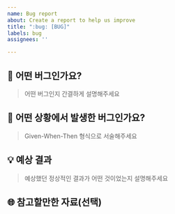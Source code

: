 ```yaml
---
name: Bug report
about: Create a report to help us improve
title: ":bug: [BUG]"
labels: bug
assignees: ''

---
```


## :bug: 어떤 버그인가요?

> 어떤 버그인지 간결하게 설명해주세요

## :rotating_light: 어떤 상황에서 발생한 버그인가요?

> Given-When-Then 형식으로 서술해주세요

## :bulb: 예상 결과

> 예상했던 정상적인 결과가 어떤 것이었는지 설명해주세요

## :globe_with_meridians: 참고할만한 자료(선택)